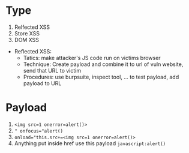 # Type
1. Relfected XSS
2. Store XSS
3. DOM XSS

- Reflected XSS:
    - Tatics: make attacker's JS code run on victims browser
    - Technique: Create payload and combine it to url of vuln website, send that URL to victim
    - Procedures: use burpsuite, inspect tool, ... to test payload, add payload to URL

# Payload

1. `<img src=1 onerror=alert()>`
2. `" onfocus="alert()`
3. `onload="this.src+=<img src=1 onerror=alert()>`
4. Anything put inside href use this payload `javascript:alert()`
